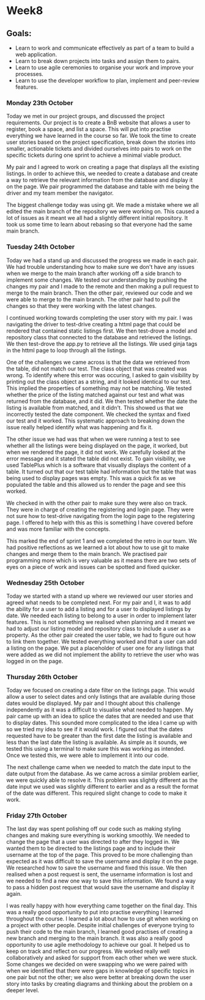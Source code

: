 <h1>Week8</h1>

<h2>Goals:</h2>

- Learn to work and communicate effectively as part of a team to build a web application.
- Learn to break down projects into tasks and assign them to pairs.
- Learn to use agile ceremonies to organise your work and improve your processes.
- Learn to use the developer workflow to plan, implement and peer-review features.

<h3>Monday 23th October</h3>

Today we met in our project groups, and discussed the project requirements. Our project is to create a BnB website that allows a user to register, book a space, and list a space. This will put into practise everything we have learned in the course so far. We took the time to create user stories based on the project specification, break down the stories into smaller, actionable tickets and divided ourselves into pairs to work on the specific tickets during one sprint to achieve a minimal viable product. 

My pair and I agreed to work on creating a page that displays all the existing listings. In order to achieve this, we needed to create a database and create a way to retrieve the relevant information from the database and display it on the page. We pair programmed the database and table with me being the driver and my team member the navigator. 

The biggest challenge today was using git. We made a mistake where we all edited the main branch of the repository we were working on. This caused a lot of issues as it meant we all had a slightly different initial repository. It took us some time to learn about rebasing so that everyone had the same main branch. 

<h3>Tuesday 24th October</h3>

Today we had a stand up and discussed the progress we made in each pair. We had trouble understanding how to make sure we don't have any issues when we merge to the main branch after working off a side branch to implement some changes. We tested our understanding by pushing the changes my pair and I made to the remote and then making a pull request to merge to the main branch. Then the other pair, reviewed our code and we were able to merge to the main branch. The other pair had to pull the changes so that they were working with the latest changes.

I continued working towards completing the user story with my pair. I was navigating the driver to test-drive creating a httml page that could be rendered that contained static listings first. We then test-drove a model and repository class that connected to the database and retrieved the listings. We then test-drove the app.py to retrieve all the listings. We used ginja tags in the httml page to loop through all the listings. 

One of the challenges we came across is that the data we retrieved from the table, did not match our test. The class object that was created was wrong. To identify where this error was occuring, I asked to gain visibility by printing out the class object as a string, and it looked identical to our test. This implied the properties of something may not be matching. We tested whether the price of the listing matched against our test and what was returned from the database, and it did. We then tested whether the date the listing is available from matched, and it didn't. This showed us that we incorrectly tested the date component. We checked the syntax and fixed our test and it worked. This systematic approach to breaking down the issue really helped identify what was happening and fix it. 

The other issue we had was that when we were running a test to see whether all the listings were being displayed on the page, it worked, but when we rendered the page, it did not work. We carefully looked at the error message and it stated the table did not exist. To gain visibility, we used TablePlus which is a software that visually displays the content of a table. It turned out that our test table had information but the table that was being used to display pages was empty. This was a quick fix as we populated the table and this allowed us to render the page and see this worked. 

We checked in with the other pair to make sure they were also on track. They were in charge of creating the registering and login page. They were not sure how to test-drive navigating from the login page to the registering page. I offered to help with this as this is something I have covered before and was more familiar with the concepts. 

This marked the end of sprint 1 and we completed the retro in our team. We had positive reflections as we learned a lot about how to use git to make changes and merge them to the main branch. We practised pair programming more which is very valuable as it means there are two sets of eyes on a piece of work and issues can be spotted and fixed quicker. 

<h3>Wednesday 25th October</h3>

Today we started with a stand up where we reviewed our user stories and agreed what needs to be completed next. For my pair and I, it was to add the ability for a user to add a listing and for a user to displayed listings by date. We needed each listing to belong to a user in order to implement later features. This is not something we realised when planning and it meant we had to adjust our listing model and repository class to include a user as a property. As the other pair created the user table, we had to figure out how to link them together. We tested everything worked and that a user can add a listing on the page. We put a placeholder of user one for any listings that were added as we did not implement the ability to retrieve the user who was logged in on the page. 

<h3>Thursday 26th October</h3>

Today we focused on creating a date filter on the listings page. This would allow a user to select dates and only listings that are available during those dates would be displayed. My pair and I thought about this challenge independently as it was a difficult to visualise what needed to happen. My pair came up with an idea to splice the dates that are needed and use that to display dates. This sounded more complicated to the idea I came up with so we tried my idea to see if it would work. I figured out that the dates requested have to be greater than the first date the listing is available and less than the last date the listing is available. As simple as it sounds, we tested this using a terminal to make sure this was working as intended. Once we tested this, we were able to implement it into our code.

The next challenge came when we needed to match the date input to the date output from the database. As we came across a similar problem earlier, we were quickly able to resolve it. This problem was slightly different as the date input we used was slightly different to earlier and as a result the format of the date was different. This required slight change to code to make it work. 

<h3>Friday 27th October</h3>

The last day was spent polishing off our code such as making styling changes and making sure everything is working smoothly. We needed to change the page that a user was directed to after they logged in. We wanted them to be directed to the listings page and to include their username at the top of the page. This proved to be more challenging than expected as it was difficult to save the username and display it on the page. We researched how to save the username and fixed this issue. We then realised when a post request is sent, the username information is lost and we needed to find a new one way to save this information. We found a way to pass a hidden post request that would save the username and display it again. 

I was really happy with how everything came together on the final day. This was a really good opportunity to put into practise everything I learned throughout the course. I learned a lot about how to use git when working on a project with other people. Despite initial challenges of everyone trying to push their code to the main branch, I learned good practises of creating a new branch and merging to the main branch. It was also a really good opportunity to use agile methodology to achieve our goal. It helped us to keep on track and reflect on our progress. We worked really well collaboratively and asked for support from each other when we were stuck. Some changes we decided on were swapping who we were paired with when we identified that there were gaps in knowledge of specific topics in one pair but not the other; we also were better at breaking down the user story into tasks by creating diagrams and thinking about the problem on a deeper level.

